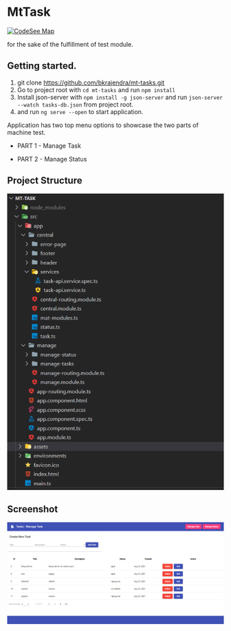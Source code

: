 # MtTask

[![CodeSee Map](https://github.com/bkrajendra/mt-tasks/actions/workflows/codesee-arch-diagram.yml/badge.svg)](https://github.com/bkrajendra/mt-tasks/actions/workflows/codesee-arch-diagram.yml)

for the sake of the fulfillment of test module. 

## Getting started.

1. git clone https://github.com/bkrajendra/mt-tasks.git
2. Go to project root with ```cd mt-tasks``` and run ```npm install```
3. Install json-server with ```npm install -g json-server``` and run ```json-server --watch tasks-db.json``` from project root.
4. and run ```ng serve --open``` to start application.

Application has two top menu options to showcase the two parts of machine test.

- PART 1 - Manage Task

- PART 2 - Manage Status


## Project Structure

![alt text][structure]


## Screenshot

![alt text][capture]

[structure]: struct.png  "Project Structure"
[capture]: capture.png  "Project Structure"
